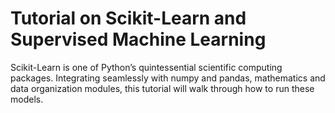 # Tutorial on Scikit-Learn and Supervised Machine Learning

Scikit-Learn is one of  Python’s quintessential scientific computing packages. Integrating seamlessly with numpy and pandas, mathematics and data organization modules, this tutorial will walk through how to run these models.


